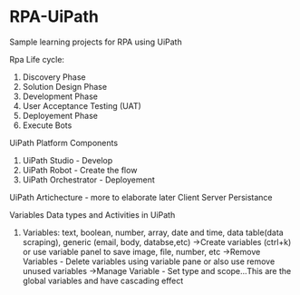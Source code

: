 # RPA-UiPath
Sample learning projects for RPA using UiPath

Rpa Life cycle:
1. Discovery Phase
2. Solution Design Phase
3. Development Phase
4. User Acceptance Testing (UAT)
5. Deployement Phase
6. Execute Bots

UiPath Platform Components
1. UiPath Studio - Develop
2. UiPath Robot - Create the flow
3. UiPath Orchestrator - Deployement

UiPath Artichecture - more to elaborate later
Client
Server
Persistance

Variables Data types and Activities in UiPath
1. Variables: text, boolean, number, array, date and time, data table(data scraping), generic (email, body, databse,etc)
  ->Create variables (ctrl+k) or use variable panel to save image, file, number, etc
  ->Remove Variables - Delete variables using variable pane or also use remove unused variables
  ->Manage Variable - Set type and scope...This are the global variables and have cascading effect
  
  
